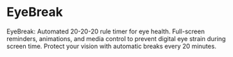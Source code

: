 # EyeBreak
EyeBreak: Automated 20-20-20 rule timer for eye health. Full-screen reminders, animations, and media control to prevent digital eye strain during screen time. Protect your vision with automatic breaks every 20 minutes.
